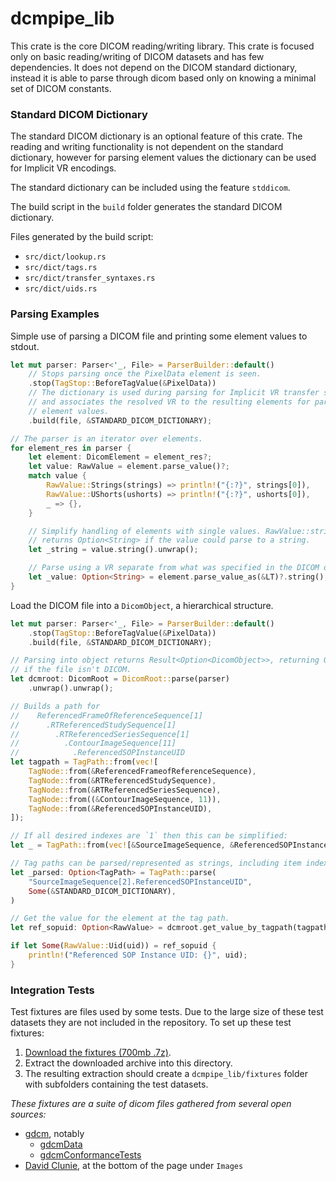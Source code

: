 # dcmpipe_lib #

This crate is the core DICOM reading/writing library. This crate is focused only
on basic reading/writing of DICOM datasets and has few dependencies. It does not
depend on the DICOM standard dictionary, instead it is able to parse through
dicom based only on knowing a minimal set of DICOM constants.

### Standard DICOM Dictionary ###

The standard DICOM dictionary is an optional feature of this crate. The reading
and writing functionality is not dependent on the standard dictionary, however
for parsing element values the dictionary can be used for Implicit VR encodings.

The standard dictionary can be included using the feature `stddicom`.

The build script in the `build` folder generates the standard DICOM dictionary.

Files generated by the build script:

- `src/dict/lookup.rs`
- `src/dict/tags.rs`
- `src/dict/transfer_syntaxes.rs`
- `src/dict/uids.rs`

### Parsing Examples ###

Simple use of parsing a DICOM file and printing some element values to stdout.

```rust
let mut parser: Parser<'_, File> = ParserBuilder::default()
    // Stops parsing once the PixelData element is seen.
    .stop(TagStop::BeforeTagValue(&PixelData))
    // The dictionary is used during parsing for Implicit VR transfer syntaxes,
    // and associates the resolved VR to the resulting elements for parsing the
    // element values.
    .build(file, &STANDARD_DICOM_DICTIONARY);

// The parser is an iterator over elements.
for element_res in parser {
    let element: DicomElement = element_res?;
    let value: RawValue = element.parse_value()?;
    match value {
        RawValue::Strings(strings) => println!("{:?}", strings[0]),
        RawValue::UShorts(ushorts) => println!("{:?}", ushorts[0]),
        _ => {},
    }

    // Simplify handling of elements with single values. RawValue::string()
    // returns Option<String> if the value could parse to a string.
    let _string = value.string().unwrap();

    // Parse using a VR separate from what was specified in the DICOM dataset.
    let _value: Option<String> = element.parse_value_as(&LT)?.string();
}
```

Load the DICOM file into a `DicomObject`, a hierarchical structure.

```rust
let mut parser: Parser<'_, File> = ParserBuilder::default()
    .stop(TagStop::BeforeTagValue(&PixelData))
    .build(file, &STANDARD_DICOM_DICTIONARY);

// Parsing into object returns Result<Option<DicomObject>>, returning Ok(None)
// if the file isn't DICOM.
let dcmroot: DicomRoot = DicomRoot::parse(parser)
    .unwrap().unwrap();

// Builds a path for
//    ReferencedFrameOfReferenceSequence[1]
//      .RTReferencedStudySequence[1]
//        .RTReferencedSeriesSequence[1]
//          .ContourImageSequence[11]
//            .ReferencedSOPInstanceUID
let tagpath = TagPath::from(vec![
    TagNode::from(&ReferencedFrameofReferenceSequence),
    TagNode::from(&RTReferencedStudySequence),
    TagNode::from(&RTReferencedSeriesSequence),
    TagNode::from((&ContourImageSequence, 11)),
    TagNode::from(&ReferencedSOPInstanceUID),
]);

// If all desired indexes are `1` then this can be simplified:
let _ = TagPath::from(vec![&SourceImageSequence, &ReferencedSOPInstanceUID]);

// Tag paths can be parsed/represented as strings, including item indexing:
let _parsed: Option<TagPath> = TagPath::parse(
    "SourceImageSequence[2].ReferencedSOPInstanceUID",
    Some(&STANDARD_DICOM_DICTIONARY),
)

// Get the value for the element at the tag path.
let ref_sopuid: Option<RawValue> = dcmroot.get_value_by_tagpath(tagpath);

if let Some(RawValue::Uid(uid)) = ref_sopuid {
    println!("Referenced SOP Instance UID: {}", uid);
}
```

### Integration Tests ###

Test fixtures are files used by some tests. Due to the large size of these test
datasets they are not included in the repository. To set up these test fixtures:

1. [Download the fixtures (700mb .7z)](https://drive.google.com/file/d/1VI89r3leiLPm9-8sClyy0o15KtGZeqaD/view?usp=sharing).
2. Extract the downloaded archive into this directory.
3. The resulting extraction should create a `dcmpipe_lib/fixtures` folder with
   subfolders containing the test datasets.

_These fixtures are a suite of dicom files gathered from several open sources:_

 - [gdcm](http://gdcm.sourceforge.net/), notably
   - [gdcmData](https://sourceforge.net/projects/gdcm/files/gdcmData/)
   - [gdcmConformanceTests](https://sourceforge.net/projects/gdcm/files/gdcmConformanceTests/)
 - [David Clunie](https://www.dclunie.com/), at the bottom of the page under `Images`
